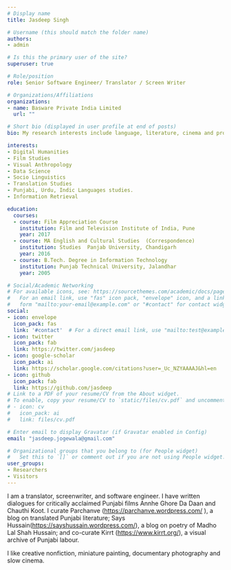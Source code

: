 ```yaml
---
# Display name
title: Jasdeep Singh

# Username (this should match the folder name)
authors:
- admin

# Is this the primary user of the site?
superuser: true

# Role/position
role: Senior Software Engineer/ Translator / Screen Writer

# Organizations/Affiliations
organizations:
- name: Basware Private India Limited
  url: ""

# Short bio (displayed in user profile at end of posts)
bio: My research interests include language, literature, cinema and programming.

interests:
- Digital Humanities 
- Film Studies
- Visual Anthropology
- Data Science
- Socio Linguistics 
- Translation Studies
- Punjabi, Urdu, Indic Languages studies.
- Information Retrieval

education:
  courses:
  - course: Film Appreciation Course
    institution: Film and Television Institute of India, Pune
    year: 2017
  - course: MA English and Cultural Studies  (Correspondence)
    institution: Studies  Panjab University, Chandigarh 
    year: 2016
  - course: B.Tech. Degree in Information Technology
    institution: Punjab Technical University, Jalandhar
    year: 2005

# Social/Academic Networking
# For available icons, see: https://sourcethemes.com/academic/docs/page-builder/#icons
#   For an email link, use "fas" icon pack, "envelope" icon, and a link in the
#   form "mailto:your-email@example.com" or "#contact" for contact widget.
social:
- icon: envelope
  icon_pack: fas
  link: '#contact'  # For a direct email link, use "mailto:test@example.org".
- icon: twitter
  icon_pack: fab
  link: https://twitter.com/jasdeep
- icon: google-scholar
  icon_pack: ai
  link: https://scholar.google.com/citations?user=_Uc_NZYAAAAJ&hl=en
- icon: github
  icon_pack: fab
  link: https://github.com/jasdeep
# Link to a PDF of your resume/CV from the About widget.
# To enable, copy your resume/CV to `static/files/cv.pdf` and uncomment the lines below.
# - icon: cv
#   icon_pack: ai
#   link: files/cv.pdf

# Enter email to display Gravatar (if Gravatar enabled in Config)
email: "jasdeep.jogewala@gmail.com"

# Organizational groups that you belong to (for People widget)
#   Set this to `[]` or comment out if you are not using People widget.
user_groups:
- Researchers
- Visitors
---
```


I am a translator, screenwriter, and software engineer. I have written dialogues for critically acclaimed Punjabi films Annhe Ghore Da Daan and Chauthi Koot. I curate Parchanve (https://parchanve.wordpress.com/
), a blog on translated Punjabi literature;  Says Hussain(https://sayshussain.wordpress.com/), a blog on poetry of Madho Lal Shah Hussain; and co-curate Kirrt (https://www.kirrt.org/), a visual archive of Punjabi labour. 

I like creative nonfiction, miniature painting, documentary photography and slow cinema. 
